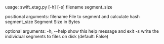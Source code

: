usage: swift_etag.py [-h] [-s] filename segment_size

positional arguments:
  filename      File to segment and calculate hash
  segment_size  Segment Size in Bytes

optional arguments:
  -h, --help    show this help message and exit
  -s            write the individual segments to files on disk (default:
                False)
